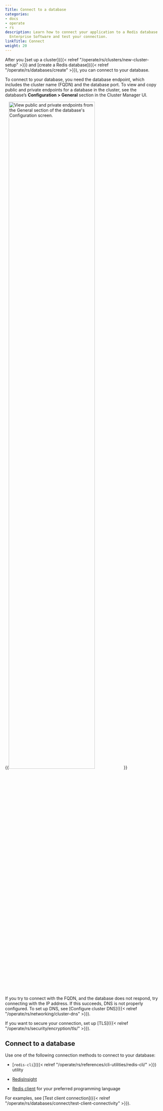 ```yaml
---
Title: Connect to a database
categories:
- docs
- operate
- rs
description: Learn how to connect your application to a Redis database hosted by Redis
  Enterprise Software and test your connection.
linkTitle: Connect
weight: 20
---
```


After you [set up a cluster]({{< relref "/operate/rs/clusters/new-cluster-setup" >}}) and [create a Redis database]({{< relref "/operate/rs/databases/create" >}}), you can connect to your database.

To connect to your database, you need the database endpoint, which includes the cluster name (FQDN) and the database port. To view and copy public and private endpoints for a database in the cluster, see the database’s **Configuration > General** section in the Cluster Manager UI.

{{<image filename="images/rs/screenshots/databases/config-general-endpoints.png" width="75%" alt="View public and private endpoints from the General section of the database's Configuration screen." >}}

If you try to connect with the FQDN, and the database does not respond, try connecting with the IP address. If this succeeds, DNS is not properly configured. To set up DNS, see [Configure cluster DNS]({{< relref "/operate/rs/networking/cluster-dns" >}}).

If you want to secure your connection, set up [TLS]({{< relref "/operate/rs/security/encryption/tls/" >}}).

## Connect to a database

Use one of the following connection methods to connect to your database:

- [`redis-cli`]({{< relref "/operate/rs/references/cli-utilities/redis-cli/" >}}) utility

- [RedisInsight](https://redis.com/redis-enterprise/redis-insight/)

- [Redis client](https://redis.io/docs/connect/clients/) for your preferred programming language

For examples, see [Test client connection]({{< relref "/operate/rs/databases/connect/test-client-connectivity" >}}).